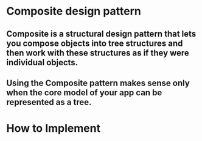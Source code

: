 # Composite design pattern

## Composite is a structural design pattern that lets you compose objects into tree structures and then work with these structures as if they were individual objects.
## Using the Composite pattern makes sense only when the core model of your app can be represented as a tree.

# How to Implement

